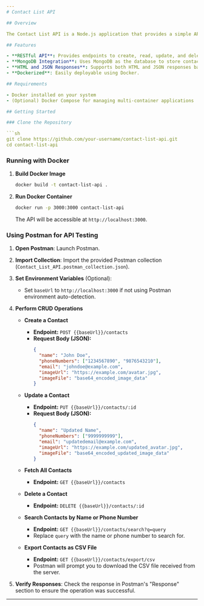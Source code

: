 ```yaml
---
# Contact List API

## Overview

The Contact List API is a Node.js application that provides a simple API for managing contacts. It uses MongoDB for data storage and supports both JSON and HTML responses. This Docker image packages the Contact List API and makes it easy to deploy the application in any environment that supports Docker.

## Features

- **RESTful API**: Provides endpoints to create, read, update, and delete contacts.
- **MongoDB Integration**: Uses MongoDB as the database to store contact information.
- **HTML and JSON Responses**: Supports both HTML and JSON responses based on the request headers.
- **Dockerized**: Easily deployable using Docker.

## Requirements

- Docker installed on your system
- (Optional) Docker Compose for managing multi-container applications

## Getting Started

### Clone the Repository

```sh
git clone https://github.com/your-username/contact-list-api.git
cd contact-list-api
```

### Running with Docker

1. **Build Docker Image**

   ```sh
   docker build -t contact-list-api .
   ```

2. **Run Docker Container**

   ```sh
   docker run -p 3000:3000 contact-list-api
   ```

   The API will be accessible at `http://localhost:3000`.

### Using Postman for API Testing

1. **Open Postman**: Launch Postman.

2. **Import Collection**: Import the provided Postman collection (`Contact_List_API.postman_collection.json`).

3. **Set Environment Variables** (Optional):
   - Set `baseUrl` to `http://localhost:3000` if not using Postman environment auto-detection.

4. **Perform CRUD Operations**

   - **Create a Contact**
     - **Endpoint:** `POST {{baseUrl}}/contacts`
     - **Request Body (JSON):**
       ```json
       {
         "name": "John Doe",
         "phoneNumbers": ["1234567890", "9876543210"],
         "email": "johndoe@example.com",
         "imageUrl": "https://example.com/avatar.jpg",
         "imageFile": "base64_encoded_image_data"
       }
       ```

   - **Update a Contact**
     - **Endpoint:** `PUT {{baseUrl}}/contacts/:id`
     - **Request Body (JSON):**
       ```json
       {
         "name": "Updated Name",
         "phoneNumbers": ["9999999999"],
         "email": "updatedemail@example.com",
         "imageUrl": "https://example.com/updated_avatar.jpg",
         "imageFile": "base64_encoded_updated_image_data"
       }
       ```

   - **Fetch All Contacts**
     - **Endpoint:** `GET {{baseUrl}}/contacts`

   - **Delete a Contact**
     - **Endpoint:** `DELETE {{baseUrl}}/contacts/:id`

   - **Search Contacts by Name or Phone Number**
     - **Endpoint:** `GET {{baseUrl}}/contacts/search?q=query`
     - Replace `query` with the name or phone number to search for.

   - **Export Contacts as CSV File**
     - **Endpoint:** `GET {{baseUrl}}/contacts/export/csv`
     - Postman will prompt you to download the CSV file received from the server.

5. **Verify Responses**: Check the response in Postman's "Response" section to ensure the operation was successful.



---
```

